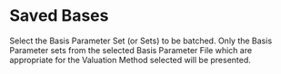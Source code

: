 # Saved Bases

Select the Basis Parameter Set (or Sets) to be batched. Only the Basis
Parameter sets from the selected Basis Parameter File which are
appropriate for the Valuation Method selected will be presented.
